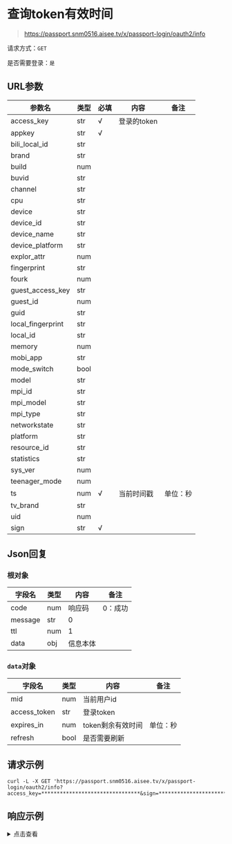 # 查询token有效时间

> https://passport.snm0516.aisee.tv/x/passport-login/oauth2/info

请求方式：`GET`

是否需要登录：`是`

## URL参数

| 参数名               | 类型   | 必填  | 内容       | 备注   |
|-------------------|------|-----|----------|------|
| access_key        | str  | √   | 登录的token |      |
| appkey            | str  | √   |          |      |
| bili_local_id     | str  |     |          |      |
| brand             | str  |     |          |      |
| build             | num  |     |          |      |
| buvid             | str  |     |          |      |
| channel           | str  |     |          |      |
| cpu               | str  |     |          |      |
| device            | str  |     |          |      |
| device_id         | str  |     |          |      |
| device_name       | str  |     |          |      |
| device_platform   | str  |     |          |      |
| explor_attr       | num  |     |          |      |
| fingerprint       | str  |     |          |      |
| fourk             | num  |     |          |      |
| guest_access_key  | str  |     |          |      |
| guest_id          | num  |     |          |      |
| guid              | str  |     |          |      |
| local_fingerprint | str  |     |          |      |
| local_id          | str  |     |          |      |
| memory            | num  |     |          |      |
| mobi_app          | str  |     |          |      |
| mode_switch       | bool |     |          |      |
| model             | str  |     |          |      |
| mpi_id            | str  |     |          |      |
| mpi_model         | str  |     |          |      |
| mpi_type          | str  |     |          |      |
| networkstate      | str  |     |          |      |
| platform          | str  |     |          |      |
| resource_id       | str  |     |          |      |
| statistics        | str  |     |          |      |
| sys_ver           | num  |     |          |      |
| teenager_mode     | num  |     |          |      |
| ts                | num  | √   | 当前时间戳    | 单位：秒 |
| tv_brand          | str  |     |          |      |
| uid               | num  |     |          |      |
| sign              | str  | √   |          |      |

## Json回复

### 根对象

| 字段名     | 类型  | 内容   | 备注   |
|---------|-----|------|------|
| code    | num | 响应码  | 0：成功 |
| message | str | 0    |      |
| ttl     | num | 1    |      |
| data    | obj | 信息本体 |      |

### `data`对象

| 字段名          | 类型   | 内容          | 备注   |
|--------------|------|-------------|------|
| mid          | num  | 当前用户id      |      |
| access_token | str  | 登录token     |      |
| expires_in   | num  | token剩余有效时间 | 单位：秒 |
| refresh      | bool | 是否需要刷新      |      |

## 请求示例

```shell
curl -L -X GET 'https://passport.snm0516.aisee.tv/x/passport-login/oauth2/info?access_key=********************************&sign=********************************&appkey=4409e2ce8ffd12b8&ts=**********'
```

## 响应示例

<details>
<summary>点击查看</summary>

```json
{
    "code": 0,
    "message": "0",
    "ttl": 1,
    "data": {
        "mid": 10086,
        "access_token": "********************************",
        "expires_in": 15551079,
        "refresh": false
    }
}
```
</details>